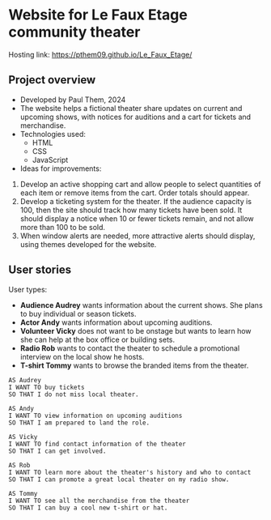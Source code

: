 ﻿# Website for Le Faux Etage community theater

Hosting link: https://pthem09.github.io/Le_Faux_Etage/

## Project overview

- Developed by Paul Them, 2024
- The website helps a fictional theater share updates on current and upcoming shows, with notices for auditions and a cart for tickets and merchandise.
- Technologies used:
  - HTML
  - CSS
  - JavaScript
- Ideas for improvements:
1. Develop an active shopping cart and allow people to select quantities of each item or remove items from the cart. Order totals should appear.
2. Develop a ticketing system for the theater. If the audience capacity is 100, then the site should track how many tickets have been sold. It should display a notice when 10 or fewer tickets remain, and not allow more than 100 to be sold.
3. When window alerts are needed, more attractive alerts should display, using themes developed for the website.

## User stories

User types:

- **Audience Audrey** wants information about the current shows. She plans to buy individual or season tickets.
- **Actor Andy** wants information about upcoming auditions.
- **Volunteer Vicky** does not want to be onstage but wants to learn how she can help at the box office or building sets.
- **Radio Rob** wants to contact the theater to schedule a promotional interview on the local show he hosts.
- **T-shirt Tommy** wants to browse the branded items from the theater.

```
AS Audrey
I WANT TO buy tickets
SO THAT I do not miss local theater.

AS Andy
I WANT TO view information on upcoming auditions
SO THAT I am prepared to land the role.

AS Vicky
I WANT TO find contact information of the theater
SO THAT I can get involved.

AS Rob
I WANT TO learn more about the theater's history and who to contact
SO THAT I can promote a great local theater on my radio show.

AS Tommy
I WANT TO see all the merchandise from the theater
SO THAT I can buy a cool new t-shirt or hat.

```

